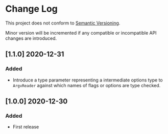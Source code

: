 # Change Log

This project does not conform to [Semantic Versioning](http://semver.org/).

Minor version will be incremented if any compatible or incompatible API changes are introduced.

## [1.1.0] 2020-12-31
### Added
- Introduce a type parameter representing a intermediate options type to `ArgvReader`
  against which names of flags or options are type checked.

## [1.0.0] 2020-12-30
### Added
- First release
